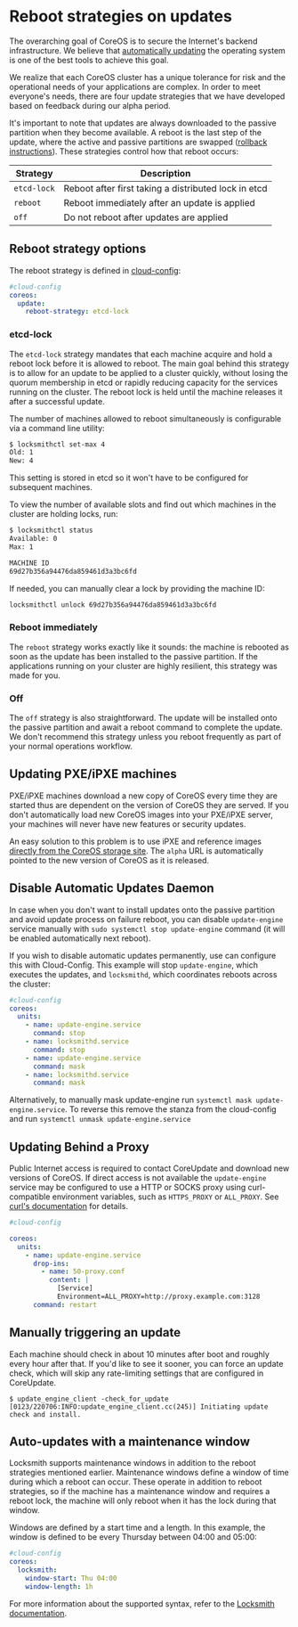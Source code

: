 # Reboot strategies on updates

The overarching goal of CoreOS is to secure the Internet's backend infrastructure. We believe that [automatically updating](https://coreos.com/using-coreos/updates/) the operating system is one of the best tools to achieve this goal.

We realize that each CoreOS cluster has a unique tolerance for risk and the operational needs of your applications are complex. In order to meet everyone's needs, there are four update strategies that we have developed based on feedback during our alpha period.

It's important to note that updates are always downloaded to the passive partition when they become available. A reboot is the last step of the update, where the active and passive partitions are swapped ([rollback instructions][rollback]). These strategies control how that reboot occurs:

| Strategy      | Description                                                         |
|---------------|---------------------------------------------------------------------|
| `etcd-lock`   | Reboot after first taking a distributed lock in etcd                |
| `reboot`      | Reboot immediately after an update is applied                       |
| `off`         | Do not reboot after updates are applied                             |

## Reboot strategy options

The reboot strategy is defined in [cloud-config](https://github.com/coreos/coreos-cloudinit/blob/master/Documentation/cloud-config.md#update):

```yaml
#cloud-config
coreos:
  update:
    reboot-strategy: etcd-lock
```

### etcd-lock

The `etcd-lock` strategy mandates that each machine acquire and hold a reboot lock before it is allowed to reboot. The main goal behind this strategy is to allow for an update to be applied to a cluster quickly, without losing the quorum membership in etcd or rapidly reducing capacity for the services running on the cluster. The reboot lock is held until the machine releases it after a successful update.

The number of machines allowed to reboot simultaneously is configurable via a command line utility:

```sh
$ locksmithctl set-max 4
Old: 1
New: 4
```

This setting is stored in etcd so it won't have to be configured for subsequent machines.

To view the number of available slots and find out which machines in the cluster are holding locks, run:

```sh
$ locksmithctl status
Available: 0
Max: 1

MACHINE ID
69d27b356a94476da859461d3a3bc6fd
```

If needed, you can manually clear a lock by providing the machine ID:

```sh
locksmithctl unlock 69d27b356a94476da859461d3a3bc6fd
```

### Reboot immediately

The `reboot` strategy works exactly like it sounds: the machine is rebooted as soon as the update has been installed to the passive partition. If the applications running on your cluster are highly resilient, this strategy was made for you.

### Off

The `off` strategy is also straightforward. The update will be installed onto the passive partition and await a reboot command to complete the update. We don't recommend this strategy unless you reboot frequently as part of your normal operations workflow.

## Updating PXE/iPXE machines

PXE/iPXE machines download a new copy of CoreOS every time they are started thus are dependent on the version of CoreOS they are served. If you don't automatically load new CoreOS images into your PXE/iPXE server, your machines will never have new features or security updates.

An easy solution to this problem is to use iPXE and reference images [directly from the CoreOS storage site](booting-with-ipxe.md#setting-up-ipxe-boot-script). The `alpha` URL is automatically pointed to the new version of CoreOS as it is released.

## Disable Automatic Updates Daemon

In case when you don't want to install updates onto the passive partition and avoid update process on failure reboot, you can disable `update-engine` service manually with `sudo systemctl stop update-engine` command (it will be enabled automatically next reboot).

If you wish to disable automatic updates permanently, use can configure this with Cloud-Config. This example will stop `update-engine`, which executes the updates, and `locksmithd`, which coordinates reboots across the cluster:

```yaml
#cloud-config
coreos:
  units:
    - name: update-engine.service
      command: stop
    - name: locksmithd.service
      command: stop
    - name: update-engine.service
      command: mask
    - name: locksmithd.service
      command: mask
```

Alternatively, to manually mask update-engine run `systemctl mask update-engine.service`. To reverse this remove the stanza from the cloud-config and run `systemctl unmask update-engine.service`

## Updating Behind a Proxy

Public Internet access is required to contact CoreUpdate and download new versions of CoreOS. If direct access is not available the `update-engine` service may be configured to use a HTTP or SOCKS proxy using curl-compatible environment variables, such as `HTTPS_PROXY` or `ALL_PROXY`.
See [curl's documentation](http://curl.haxx.se/docs/manpage.html#ALLPROXY) for details.

```yaml
#cloud-config

coreos:
  units:
    - name: update-engine.service
      drop-ins:
        - name: 50-proxy.conf
          content: |
            [Service]
            Environment=ALL_PROXY=http://proxy.example.com:3128
      command: restart
```

## Manually triggering an update

Each machine should check in about 10 minutes after boot and roughly every hour after that. If you'd like to see it sooner, you can force an update check, which will skip any rate-limiting settings that are configured in CoreUpdate.

```
$ update_engine_client -check_for_update
[0123/220706:INFO:update_engine_client.cc(245)] Initiating update check and install.
```

## Auto-updates with a maintenance window

Locksmith supports maintenance windows in addition to the reboot strategies mentioned earlier. Maintenance windows define a window of time during which a reboot can occur. These operate in addition to reboot strategies, so if the machine has a maintenance window and requires a reboot lock, the machine will only reboot when it has the lock during that window.

Windows are defined by a start time and a length. In this example, the window is defined to be every Thursday between 04:00 and 05:00:

```yaml
#cloud-config
coreos:
  locksmith:
    window-start: Thu 04:00
    window-length: 1h
```

For more information about the supported syntax, refer to the [Locksmith documentation][reboot-windows].

[rollback]: manual-rollbacks.md
[reboot-windows]: https://github.com/coreos/locksmith#reboot-windows
